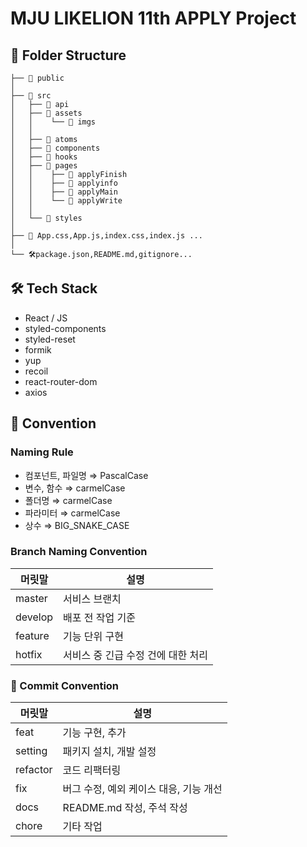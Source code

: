 # MJU LIKELION 11th APPLY Project

## 📂 Folder Structure

```
├── 📂 public
│
├── 📂 src
│   ├── 📂 api
│   ├── 📂 assets
│   │    └── 📂 imgs
│   │
│   ├── 📂 atoms
│   ├── 📂 components
│   ├── 📂 hooks
│   ├── 📂 pages
│   │    ├── 📂 applyFinish
│   │    ├── 📂 applyinfo
│   │    ├── 📂 applyMain
│   │    └── 📂 applyWrite
│   │
│   └── 📂 styles
│
├── 📝 App.css,App.js,index.css,index.js ...
│
└── 🛠package.json,README.md,gitignore...

```

## 🛠 Tech Stack

- React / JS
- styled-components
- styled-reset
- formik
- yup
- recoil
- react-router-dom
- axios

## 📠 Convention

### Naming Rule

- 컴포넌트, 파일명 ⇒ PascalCase
- 변수, 함수 ⇒ carmelCase
- 폴더명 ⇒ carmelCase
- 파라미터 ⇒ carmelCase
- 상수 ⇒ BIG_SNAKE_CASE

### Branch Naming Convention

| 머릿말  | 설명                               |
| ------- | ---------------------------------- |
| master  | 서비스 브랜치                      |
| develop | 배포 전 작업 기준                  |
| feature | 기능 단위 구현                     |
| hotfix  | 서비스 중 긴급 수정 건에 대한 처리 |

### 🤝 Commit Convention

| 머릿말   | 설명                                   |
| -------- | -------------------------------------- |
| feat     | 기능 구현, 추가                        |
| setting  | 패키지 설치, 개발 설정                 |
| refactor | 코드 리팩터링                          |
| fix      | 버그 수정, 예외 케이스 대응, 기능 개선 |
| docs     | README.md 작성, 주석 작성              |
| chore    | 기타 작업                              |
